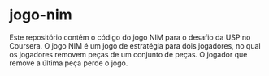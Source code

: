 # jogo-nim
Este repositório contém o código do jogo NIM para o desafio da USP no Coursera. O jogo NIM é um jogo de estratégia para dois jogadores, no qual os jogadores removem peças de um conjunto de peças. O jogador que remove a última peça perde o jogo.
